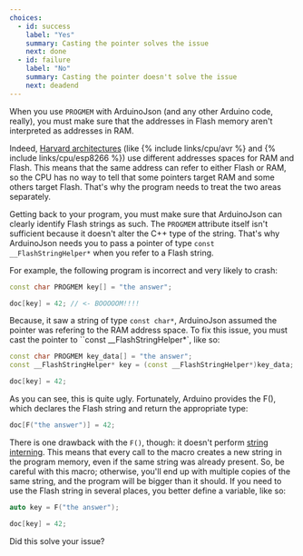 ```yaml
---
choices:
  - id: success
    label: "Yes"
    summary: Casting the pointer solves the issue
    next: done
  - id: failure
    label: "No"
    summary: Casting the pointer doesn't solve the issue
    next: deadend
---
```


When you use `PROGMEM` with ArduinoJson (and any other Arduino code, really), you must make sure that the addresses in Flash memory aren't interpreted as addresses in RAM.

Indeed, [Harvard architectures](https://en.wikipedia.org/wiki/Harvard_architecture) (like {% include links/cpu/avr %} and {% include links/cpu/esp8266 %}) use different addresses spaces for RAM and Flash. This means that the same address can refer to either Flash or RAM, so the CPU has no way to tell that some pointers target RAM and some others target Flash. That's why the program needs to treat the two areas separately.

Getting back to your program, you must make sure that ArduinoJson can clearly identify Flash strings as such. The `PROGMEM` attribute itself isn't sufficient because it doesn't alter the C++ type of the string. That's why ArduinoJson needs you to pass a pointer of type `const __FlashStringHelper*` when you refer to a Flash string.

For example, the following program is incorrect and very likely to crash:

```c++
const char PROGMEM key[] = "the answer";

doc[key] = 42; // <- BOOOOOM!!!!
```

Because, it saw a string of type `const char*`, ArduinoJson assumed the pointer was refering to the RAM address space.
To fix this issue, you must cast the pointer to ``const __FlashStringHelper*`, like so:

```c++
const char PROGMEM key_data[] = "the answer";
const __FlashStringHelper* key = (const __FlashStringHelper*)key_data;

doc[key] = 42;
```

As you can see, this is quite ugly. Fortunately, Arduino provides the F(), which declares the Flash string and return the appropriate type:

```c++
doc[F("the answer")] = 42;
```

There is one drawback with the `F()`, though: it doesn't perform [string interning](https://cpp4arduino.com/2018/10/23/what-is-string-interning.html).
This means that every call to the macro creates a new string in the program memory, even if the same string was already present.
So, be careful with this macro; otherwise, you'll end up with multiple copies of the same string, and the program will be bigger than it should. 
If you need to use the Flash string in several places, you better define a variable, like so:

```c++
auto key = F("the answer");

doc[key] = 42;
```

Did this solve your issue?